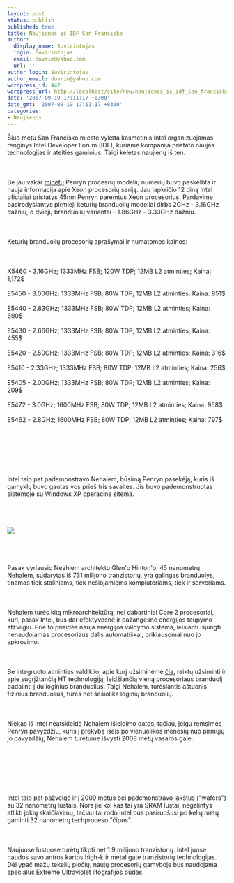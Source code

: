 ```yaml
---
layout: post
status: publish
published: true
title: Naujienos iš IDF San Franciske
author:
  display_name: Suvirintojas
  login: Suvirintojas
  email: dovrim@yahoo.com
  url: ''
author_login: Suvirintojas
author_email: dovrim@yahoo.com
wordpress_id: 447
wordpress_url: http://localhost/site/new/naujienos_is_idf_san_franciske/
date: '2007-09-19 17:11:17 +0300'
date_gmt: '2007-09-19 17:11:17 +0300'
categories:
- Naujienos
---
```

<p>Šiuo metu San Francisko mieste vyksta kasmetinis Intel organizuojamas renginys Intel Developer Forum (IDF), kuriame kompanija pristato naujas technologijas ir ateities gaminius. Taigi keletas naujienų iš ten.<br />
<br><br />
<br>Be jau vakar <a class="ns" href="http://www.technews.lt/index.php?id=Kas&amp;Id=106">minėtų</a> Penryn procesrių modelių numerių buvo paskelbta ir nauja informacija apie Xeon procesorių seriją. Jau lapkričio 12 diną Intel oficialiai pristatys 45nm Penryn paremtus Xeon procesorius. Pardavime pasirodysiantys pirmieji keturių branduolių modeliai dirbs 2GHz - 3.16GHz dažniu, o dviejų branduolių variantai - 1.86GHz - 3.33GHz dažniu.<br />
<br><br />
<br>Keturių branduolių procesorių aprašymai ir numatomos kainos:<br />
<br><br />
<br>X5460 - 3.16GHz; 1333MHz FSB; 120W TDP; 12MB L2 atminties; Kaina: 1,172$<br />
<br>E5450 - 3.00GHz; 1333MHz FSB; 80W TDP; 12MB L2 atminties; Kaina: 851$<br />
<br>E5440 - 2.83GHz; 1333MHz FSB; 80W TDP; 12MB L2 atminties; Kaina: 690$<br />
<br>E5430 - 2.66GHz; 1333MHz FSB; 80W TDP; 12MB L2 atminties; Kaina: 455$<br />
<br>E5420 - 2.50GHz; 1333MHz FSB; 80W TDP; 12MB L2 atminties; Kaina: 316$<br />
<br>E5410 - 2.33GHz; 1333MHz FSB; 80W TDP; 12MB L2 atminties; Kaina: 256$<br />
<br>E5405 - 2.00GHz; 1333MHz FSB; 80W TDP; 12MB L2 atminties; Kaina: 209$<br />
<br>E5472 - 3.0GHz; 1600MHz FSB; 80W TDP; 12MB L2 atminties; Kaina: 958$<br />
<br>E5462 - 2.8GHz; 1600MHz FSB; 80W TDP; 12MB L2 atminties; Kaina: 797$<br />
<br><br />
<br><br />
<br><br />
<br>Intel taip pat pademonstravo Nehalem, būsimą Penryn pasekėją, kuris iš gamyklų buvo gautas vos prieš tris savaites. Jis buvo pademonstruotas sistemoje su Windows XP operacine sitema.<br />
<br><br />
<br><br><img src="http://img442.imageshack.us/img442/2824/nehalemwaferyl1.jpg"><br><br />
<br><br />
<br>Pasak vyriausio Neahlem architekto Glen'o Hinton'o, 45 nanometrų Nehalem, sudarytas iš 731 milijono tranzistorių, yra galingas branduolys, tinamas tiek staliniams, tiek nešiojamiems kompiuteriams, tiek ir serveriams.<br />
<br><br />
<br>Nehalem turės kitą mikroarchitektūrą, nei dabartiniai Core 2 procesoriai, kuri, pasak Intel, bus dar efektyvesnė ir pažangesnė energijos taupymo atžvilgiu. Prie to prisidės nauja energijos valdymo sistema, leisianti išjungti nenaudojamas procesoriaus dalis automatiškai, priklausomai nuo jo apkrovimo.<br />
<br><br />
<br>Be integruoto atminties valdiklio, apie kurį užsiminėme <a class="ns" href="http://www.technews.lt/index.php?id=Kas&amp;Id=90">čia</a>, reiktų užsiminti ir apie sugrįžtančią HT technologiją, leidžiančią vieną procesoriaus branduolį padalinti į du loginius branduolius. Taigi Nehalem, turėsiantis aštuonis fizinius branduolius, turės net šešiolika loginių branduolių.<br />
<br><br />
<br>Niekas iš Intel neatskleidė Nehalem išleidimo datos, tačiau, jeigu remsimės Penryn pavyzdžiu, kuris į prekybą išeis po vienuolikos mėnesių nuo pirmųjų jo pavyzdžių, Nehalem turėtume išvysti 2008 metų vasaros gale.<br />
<br><br />
<br><br />
<br><br />
<br>Intel taip pat pažvelgė ir į 2009 metus bei pademonstravo lakštus (&quot;wafers&quot;) su 32 nanometrų lustais. Nors jie kol kas tai yra SRAM lustai, negalintys atlikti jokių skaičiavimų, tačiau tai rodo Intel bus pasiruošusi po kelių metų gaminti 32 nanometrų techproceso &quot;čipus&quot;.<br />
<br><br />
<br>Naujuose lustuose turėtų tikpti net 1.9 milijono tranzistorių. Intel juose naudos savo antros kartos high-k ir metal gate tranzistorių technologijas. Dėl ypač mažų tekelių pločių, naujų procesorių gamyboje bus naudojama specialus Extreme Ultraviolet litografijos būdas.</p>
